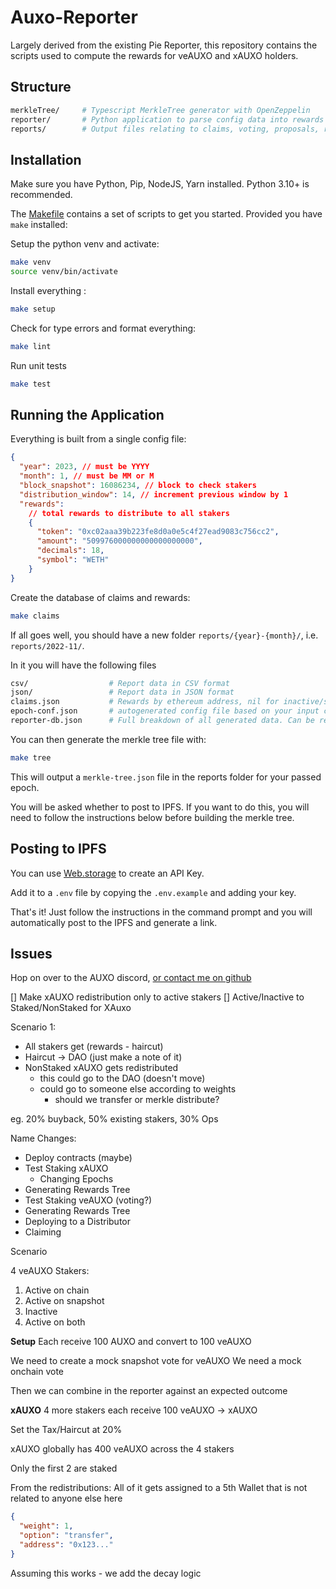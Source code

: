 # Auxo-Reporter

Largely derived from the existing Pie Reporter, this repository contains the scripts used to compute the rewards for veAUXO and xAUXO holders.

## Structure

```sh
merkleTree/     # Typescript MerkleTree generator with OpenZeppelin
reporter/       # Python application to parse config data into rewards database
reports/        # Output files relating to claims, voting, proposals, rewards and the final tree
```

## Installation

Make sure you have Python, Pip, NodeJS, Yarn installed. Python 3.10+ is recommended.

The [Makefile](./Makefile) contains a set of scripts to get you started. Provided you have `make` installed:

Setup the python venv and activate:

```sh
make venv
source venv/bin/activate
```

Install everything :

```sh
make setup
```

Check for type errors and format everything:

```sh
make lint
```

Run unit tests

```sh
make test
```

## Running the Application

Everything is built from a single config file:

```json
{
  "year": 2023, // must be YYYY
  "month": 1, // must be MM or M
  "block_snapshot": 16086234, // block to check stakers
  "distribution_window": 14, // increment previous window by 1
  "rewards":
    // total rewards to distribute to all stakers
    {
      "token": "0xc02aaa39b223fe8d0a0e5c4f27ead9083c756cc2",
      "amount": "509976000000000000000000",
      "decimals": 18,
      "symbol": "WETH"
    }
}
```

Create the database of claims and rewards:

```sh
make claims
```

If all goes well, you should have a new folder `reports/{year}-{month}/`, i.e. `reports/2022-11/`.

In it you will have the following files

```sh
csv/                  # Report data in CSV format
json/                 # Report data in JSON format
claims.json           # Rewards by ethereum address, nil for inactive/slashed users
epoch-conf.json       # autogenerated config file based on your input config file
reporter-db.json      # Full breakdown of all generated data. Can be readable by TinyDB
```

You can then generate the merkle tree file with:

```sh
make tree
```

This will output a `merkle-tree.json` file in the reports folder for your passed epoch.

You will be asked whether to post to IPFS. If you want to do this, you will need to follow the instructions below before building the merkle tree.

## Posting to IPFS

You can use [Web.storage](https://web3.storage/tokens/) to create an API Key.

Add it to a `.env` file by copying the `.env.example` and adding your key.

That's it! Just follow the instructions in the command prompt and you will automatically post to the IPFS and generate a link.

## Issues

Hop on over to the AUXO discord, [or contact me on github](https://github.com/jordaniza)

[] Make xAUXO redistribution only to active stakers
[] Active/Inactive to Staked/NonStaked for XAuxo

Scenario 1:

- All stakers get (rewards - haircut)
- Haircut -> DAO (just make a note of it)
- NonStaked xAUXO gets redistributed
  - this could go to the DAO (doesn't move)
  - could go to someone else according to weights
    - should we transfer or merkle distribute?

eg. 20% buyback, 50% existing stakers, 30% Ops

Name Changes:

- Deploy contracts (maybe)
- Test Staking xAUXO
  - Changing Epochs
- Generating Rewards Tree
- Test Staking veAUXO (voting?)
- Generating Rewards Tree
- Deploying to a Distributor
- Claiming

Scenario

4 veAUXO Stakers:

1. Active on chain
2. Active on snapshot
3. Inactive
4. Active on both

**Setup**
Each receive 100 AUXO and convert to 100 veAUXO

We need to create a mock snapshot vote for veAUXO
We need a mock onchain vote

Then we can combine in the reporter against an expected outcome

**xAUXO**
4 more stakers each receive 100 veAUXO -> xAUXO

Set the Tax/Haircut at 20%

xAUXO globally has 400 veAUXO across the 4 stakers

Only the first 2 are staked

From the redistributions:
All of it gets assigned to a 5th Wallet that is not related to anyone else here

```json
{
  "weight": 1,
  "option": "transfer",
  "address": "0x123..."
}
```

Assuming this works - we add the decay logic
